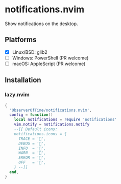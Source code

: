 # notifications.nvim

Show notifications on the desktop.

## Platforms

* [x] Linux/BSD: glib2
* [ ] Windows: PowerShell (PR welcome)
* [ ] macOS: AppleScript (PR welcome)

## Installation

### lazy.nvim

```lua
{
  'ObserverOfTime/notifications.nvim',
  config = function()
    local notifications = require 'notifications'
    vim.notify = notifications.notify
    --[[ Default icons:
    notifications.icons = {
      TRACE = '',
      DEBUG = '󰠭',
      INFO  = '',
      WARN  = '',
      ERROR = '',
      OFF   = '',
    } --]]
  end,
}
```
